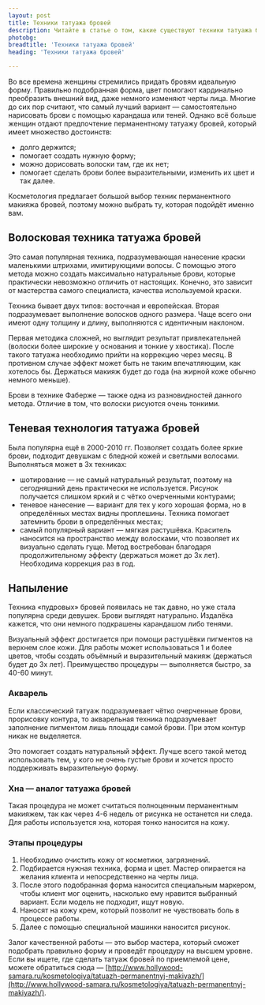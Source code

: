 ```yaml
---
layout: post 
title: Техники татуажа бровей
description: Читайте в статье о том, какие существуют техники татуажа бровей | TR
photobg: 
breadtitle: 'Техники татуажа бровей'
heading: 'Техники татуажа бровей'

--- 
```


Во все времена женщины стремились придать бровям идеальную форму. Правильно подобранная форма, цвет помогают кардинально преобразить внешний вид, даже немного изменяют черты лица. Многие до сих пор считают, что самый лучший вариант — самостоятельно нарисовать брови с помощью карандаша или теней. Однако всё больше женщин отдают предпочтение перманентному татуажу бровей, который имеет множество достоинств:

* долго держится;
* помогает создать нужную форму;
* можно дорисовать волоски там, где их нет;
* помогает сделать брови более выразительными, изменить их цвет и так далее.

Косметология предлагает большой выбор техник перманентного макияжа бровей, поэтому можно выбрать ту, которая подойдёт именно вам.

## Волосковая техника татуажа бровей

Это самая популярная техника, подразумевающая нанесение краски маленькими штрихами, имитирующими волосы. С помощью этого метода можно создать максимально натуральные брови, которые практически невозможно отличить от настоящих. Конечно, это зависит от мастерства самого специалиста, качества используемой краски. 

Техника бывает двух типов: восточная и европейская. Вторая подразумевает выполнение волосков одного размера. Чаще всего они имеют одну толщину и длину, выполняются с идентичным наклоном.

Первая методика сложней, но выглядит результат привлекательней (волоски более широкие у основания и тонкие у хвостика). После такого татуажа необходимо прийти на коррекцию через месяц. В противном случае эффект может быть не таким впечатляющим, как хотелось бы. Держаться макияж будет до года (на жирной коже обычно немного меньше).

Брови в технике Фаберже — также одна из разновидностей данного метода. Отличие в том, что волоски рисуются очень тонкими.

## Теневая технология татуажа бровей

Была популярна ещё в 2000-2010 гг. Позволяет создать более яркие брови, подходит девушкам с бледной кожей и светлыми волосами. Выполняться может в 3х техниках:

* шотирование — не самый натуральный результат, поэтому на сегодняшний день практически не используется. Рисунок получается слишком яркий и с чётко очерченными контурами;
* теневое нанесение — вариант для тех у кого хорошая форма, но в определённых местах видны проплешины. Техника помогает затемнить брови в определённых местах;
* самый популярный вариант — мягкая растушёвка. Краситель наносится на пространство между волосками, что позволяет их визуально сделать гуще. Метод востребован благодаря продолжительному эффекту (держаться может до 3х лет). Необходима коррекция раз в год.

## Напыление

Техника «пудровых» бровей появилась не так давно, но уже стала популярна среди девушек. Брови выглядят натурально. Издалёка кажется, что они немного подкрашены карандашом либо тенями.

Визуальный эффект достигается при помощи растушёвки пигментов на верхнем слое кожи. Для работы может использоваться 1 и более цветов, чтобы создать объёмный и выразительный макияж (держаться будет до 3х лет). Преимущество процедуры — выполняется быстро, за 40-60 минут.

### Акварель

Если классический татуаж подразумевает чётко очерченные брови, прорисовку контура, то акварельная техника подразумевает заполнение пигментом лишь площади самой брови. При этом контур никак не выделяется.

Это помогает создать натуральный эффект. Лучше всего такой метод использовать тем, у кого не очень густые брови и хочется просто поддерживать выразительную форму.

### Хна — аналог татуажа бровей

Такая процедура не может считаться полноценным перманентным макияжем, так как через 4-6 недель от рисунка не останется ни следа. Для работы используется хна, которая тонко наносится на кожу.

### Этапы процедуры

1. Необходимо очистить кожу от косметики, загрязнений.
2. Подбирается нужная техника, форма и цвет. Мастер опирается на желания клиента и непосредственно на черты лица.
3. После этого подобранная форма наносится специальным маркером, чтобы клиент мог оценить, насколько ему нравится выбранный вариант. Если модель не подходит, ищут новую.
4. Наносят на кожу крем, который позволит не чувствовать боль в процессе работы.
5. Далее с помощью специальной машинки наносится рисунок.

Залог качественной работы — это выбор мастера, который сможет подобрать правильно форму и проведёт процедуру на высшем уровне. Если вы ищете, где сделать татуаж бровей по приемлемой цене, можете обратиться сюда — [http://www.hollywood-samara.ru/kosmetologiya/tatuazh-permanentnyj-makiyazh/](http://www.hollywood-samara.ru/kosmetologiya/tatuazh-permanentnyj-makiyazh/).
